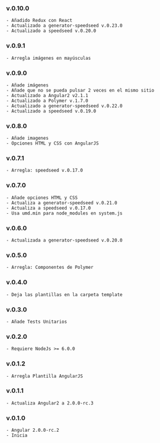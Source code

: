 ### v.0.10.0
    - Añadido Redux con React
    - Actualizado a generator-speedseed v.0.23.0
    - Actualizado a speedseed v.0.20.0

### v.0.9.1
    - Arregla imágenes en mayúsculas

### v.0.9.0
    - Añade imágenes
    - Añade que no se pueda pulsar 2 veces en el mismo sitio
    - Actualizado a Angular2 v2.1.1
    - Actualizado a Polymer v.1.7.0
    - Actualizado a generator-speedseed v.0.22.0
    - Actualizado a speedseed v.0.19.0

### v.0.8.0
    - Añade imagenes
    - Opciones HTML y CSS con AngularJS

### v.0.7.1
    - Arregla: speedseed v.0.17.0

### v.0.7.0
    - Añade opciones HTML y CSS
    - Actualiza a generator-speedseed v.0.21.0
    - Actualiza a speedseed v.0.17.0
    - Usa umd.min para node_modules en system.js

### v.0.6.0
    - Actualizada a generator-speedseed v.0.20.0

### v.0.5.0
    - Arregla: Componentes de Polymer

### v.0.4.0
    - Deja las plantillas en la carpeta template

### v.0.3.0
    - Añade Tests Unitarios

### v.0.2.0
    - Requiere NodeJs >= 6.0.0

### v.0.1.2
    - Arregla Plantilla AngularJS

### v.0.1.1
    - Actualiza Angular2 a 2.0.0-rc.3 

### v.0.1.0
    - Angular 2.0.0-rc.2
    - Inicia